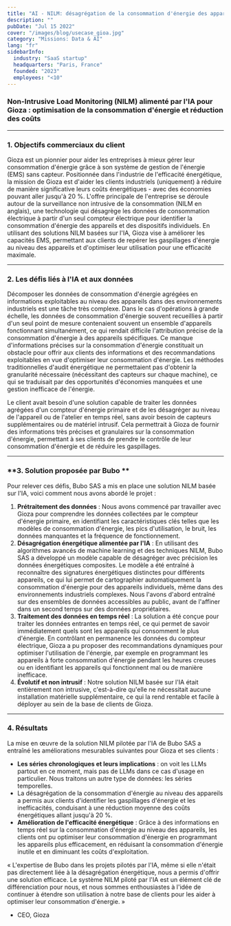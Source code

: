 ```yaml
---
title: "AI - NILM: désagrégation de la consommation d'énergie des appareils"
description: ""
pubDate: "Jul 15 2022"
cover: "/images/blog/usecase_gioa.jpg"
category: "Missions: Data & AI"
lang: "fr"
sidebarInfo:
  industry: "SaaS startup"
  headquarters: "Paris, France"
  founded: "2023"
  employees: "<10"
---
```


### **Non-Intrusive Load Monitoring (NILM) alimenté par l'IA pour Gioza : optimisation de la consommation d'énergie et réduction des coûts**

---

### **1. Objectifs commerciaux du client**

Gioza est un pionnier pour aider les entreprises à mieux gérer leur consommation d'énergie grâce à son système de gestion de l'énergie (EMS) sans capteur. Positionnée dans l'industrie de l'efficacité énergétique, la mission de Gioza est d'aider les clients industriels (uniquement) à réduire de manière significative leurs coûts énergétiques - avec des économies pouvant aller jusqu'à 20 %. L'offre principale de l'entreprise se déroule autour de la surveillance non intrusive de la consommation (NILM en anglais), une technologie qui désagrège les données de consommation électrique à partir d'un seul compteur électrique pour identifier la consommation d'énergie des appareils et des dispositifs individuels. En utilisant des solutions NILM basées sur l'IA, Gioza vise à améliorer les capacités EMS, permettant aux clients de repérer les gaspillages d'énergie au niveau des appareils et d'optimiser leur utilisation pour une efficacité maximale.

---

### **2. Les défis liés à l'IA et aux données**

Décomposer les données de consommation d'énergie agrégées en informations exploitables au niveau des appareils dans des environnements industriels est une tâche très complexe. Dans le cas d'opérations à grande échelle, les données de consommation d'énergie souvent recueillies à partir d'un seul point de mesure contenaient souvent un ensemble d'appareils fonctionnant simultanément, ce qui rendait difficile l'attribution précise de la consommation d'énergie à des appareils spécifiques. Ce manque d'informations précises sur la consommation d'énergie constituait un obstacle pour offrir aux clients des informations et des recommandations exploitables en vue d'optimiser leur consommation d'énergie. Les méthodes traditionnelles d'audit énergétique ne permettaient pas d'obtenir la granularité nécessaire (nécéssitant des capteurs sur chaque machine), ce qui se traduisait par des opportunités d'économies manquées et une gestion inefficace de l'énergie.

Le client avait besoin d'une solution capable de traiter les données agrégées d'un compteur d'énergie primaire et de les désagréger au niveau de l'appareil ou de l'atelier en temps réel, sans avoir besoin de capteurs supplémentaires ou de matériel intrusif. Cela permettrait à Gioza de fournir des informations très précises et granulaires sur la consommation d'énergie, permettant à ses clients de prendre le contrôle de leur consommation d'énergie et de réduire les gaspillages.

---

### **3. Solution proposée par Bubo **

Pour relever ces défis, Bubo SAS a mis en place une solution NILM basée sur l'IA, voici comment nous avons abordé le projet :

1. **Prétraitement des données** : Nous avons commencé par travailler avec Gioza pour comprendre les données collectées par le compteur d'énergie primaire, en identifiant les caractéristiques clés telles que les modèles de consommation d'énergie, les pics d'utilisation, le bruit, les données manquantes et la fréquence de fonctionnement.
2. **Désagrégation énergétique alimentée par l'IA** : En utilisant des algorithmes avancés de machine learning et des techniques NILM, Bubo SAS a développé un modèle capable de désagréger avec précision les données énergétiques composites. Le modèle a été entraîné à reconnaître des signatures énergétiques distinctes pour différents appareils, ce qui lui permet de cartographier automatiquement la consommation d'énergie pour des appareils individuels, même dans des environnements industriels complexes. Nous l'avons d'abord entraîné sur des ensembles de données accessibles au public, avant de l'affiner dans un second temps sur des données propriétaires.
3. **Traitement des données en temps réel** : La solution a été conçue pour traiter les données entrantes en temps réel, ce qui permet de savoir immédiatement quels sont les appareils qui consomment le plus d'énergie. En contrôlant en permanence les données du compteur électrique, Gioza a pu proposer des recommandations dynamiques pour optimiser l'utilisation de l'énergie, par exemple en programmant les appareils à forte consommation d'énergie pendant les heures creuses ou en identifiant les appareils qui fonctionnent mal ou de manière inefficace.
4. **Évolutif et non intrusif** : Notre solution NILM basée sur l'IA était entièrement non intrusive, c'est-à-dire qu'elle ne nécessitait aucune installation matérielle supplémentaire, ce qui la rend rentable et facile à déployer au sein de la base de clients de Gioza.

---

### **4. Résultats**

La mise en œuvre de la solution NILM pilotée par l'IA de Bubo SAS a entraîné les améliorations mesurables suivantes pour Gioza et ses clients :

- **Les séries chronologiques et leurs implications** : on voit les LLMs partout en ce moment, mais pas de LLMs dans ce cas d'usage en particulier. Nous traitons un autre type de données: les séries temporelles.
- La désagrégation de la consommation d'énergie au niveau des appareils a permis aux clients d'identifier les gaspillages d'énergie et les inefficacités, conduisant à une réduction moyenne des coûts énergétiques allant jusqu'à 20 %.
- **Amélioration de l'efficacité énergétique** : Grâce à des informations en temps réel sur la consommation d'énergie au niveau des appareils, les clients ont pu optimiser leur consommation d'énergie en programmant les appareils plus efficacement, en réduisant la consommation d'énergie inutile et en diminuant les coûts d'exploitation.

« L'expertise de Bubo dans les projets pilotés par l'IA, même si elle n'était pas directement liée à la désagrégation énergétique, nous a permis d'offrir une solution efficace. Le système NILM piloté par l'IA est un élément clé de différenciation pour nous, et nous sommes enthousiastes à l'idée de continuer à étendre son utilisation à notre base de clients pour les aider à optimiser leur consommation d'énergie. »

- CEO, Gioza
